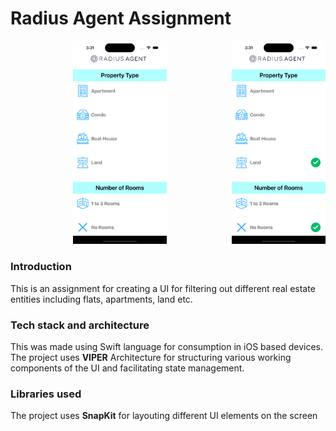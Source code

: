 # Radius Agent Assignment

<img src="./img/snap1.png" alt="Kitten" title="A cute kitten" width="150" style="padding-left: 100px"/> 
<img src="./img/snap2.png" alt="Kitten" title="A cute kitten" width="150" style="padding-left: 100px"/> 

### Introduction

This is an assignment for creating a UI for
filtering out different real estate entities including
flats, apartments, land etc.

### Tech stack and architecture

This was made using Swift language for consumption in iOS
based devices. The project uses **VIPER** Architecture for
structuring various working components of the UI and
facilitating state management.

### Libraries used

The project uses **SnapKit** for layouting different UI 
elements on the screen